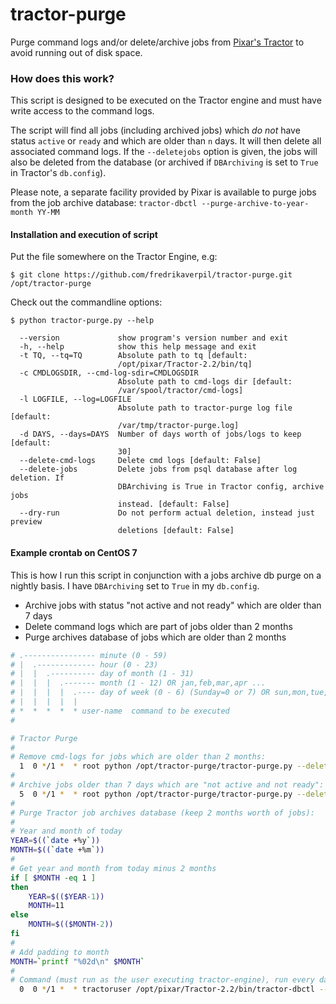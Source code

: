 # tractor-purge

Purge command logs and/or delete/archive jobs from [Pixar's Tractor](https://renderman.pixar.com/view/pixars-tractor) to avoid running out of disk space.

### How does this work?

This script is designed to be executed on the Tractor engine and must have write access to the command logs.

The script will find all jobs (including archived jobs) which *do not* have status `active` or `ready` and which are older than `n` days. It will then delete all associated command logs. If the `--deletejobs` option is given, the jobs will also be deleted from the database (or archived if `DBArchiving` is set to `True` in Tractor's `db.config`).

Please note, a separate facility provided by Pixar is available to purge jobs from the job archive database: `tractor-dbctl --purge-archive-to-year-month YY-MM`


#### Installation and execution of script

Put the file somewhere on the Tractor Engine, e.g:

    $ git clone https://github.com/fredrikaverpil/tractor-purge.git /opt/tractor-purge

Check out the commandline options:

```
$ python tractor-purge.py --help

  --version             show program's version number and exit
  -h, --help            show this help message and exit
  -t TQ, --tq=TQ        Absolute path to tq [default:
                        /opt/pixar/Tractor-2.2/bin/tq]
  -c CMDLOGSDIR, --cmd-log-sdir=CMDLOGSDIR
                        Absolute path to cmd-logs dir [default:
                        /var/spool/tractor/cmd-logs]
  -l LOGFILE, --log=LOGFILE
                        Absolute path to tractor-purge log file [default:
                        /var/tmp/tractor-purge.log]
  -d DAYS, --days=DAYS  Number of days worth of jobs/logs to keep [default:
                        30]
  --delete-cmd-logs     Delete cmd logs [default: False]
  --delete-jobs         Delete jobs from psql database after log deletion. If
                        DBArchiving is True in Tractor config, archive jobs
                        instead. [default: False]
  --dry-run             Do not perform actual deletion, instead just preview
                        deletions [default: False]
```

#### Example crontab on CentOS 7

This is how I run this script in conjunction with a jobs archive db purge on a nightly basis. I have `DBArchiving` set to `True` in my `db.config`.

* Archive jobs with status "not active and not ready" which are older than 7 days
* Delete command logs which are part of jobs older than 2 months
* Purge archives database of jobs which are older than 2 months

```bash
# .---------------- minute (0 - 59)
# |  .------------- hour (0 - 23)
# |  |  .---------- day of month (1 - 31)
# |  |  |  .------- month (1 - 12) OR jan,feb,mar,apr ...
# |  |  |  |  .---- day of week (0 - 6) (Sunday=0 or 7) OR sun,mon,tue,wed,thu,fri,sat
# |  |  |  |  |
# *  *  *  *  * user-name  command to be executed
#

# Tractor Purge
#
# Remove cmd-logs for jobs which are older than 2 months:
  1  0 */1 *  * root python /opt/tractor-purge/tractor-purge.py --delete-cmd-logs --days=60
#
# Archive jobs older than 7 days which are "not active and not ready":
  5  0 */1 *  * root python /opt/tractor-purge/tractor-purge.py --delete-jobs --days=7
#
# Purge Tractor job archives database (keep 2 months worth of jobs):
#
# Year and month of today
YEAR=$((`date +%y`))
MONTH=$((`date +%m`))
#
# Get year and month from today minus 2 months
if [ $MONTH -eq 1 ]
then
    YEAR=$(($YEAR-1))
    MONTH=11
else
    MONTH=$(($MONTH-2))
fi
#
# Add padding to month
MONTH=`printf "%02d\n" $MONTH`
#
# Command (must run as the user executing tractor-engine), run every day
  0  0 */1 *  * tractoruser /opt/pixar/Tractor-2.2/bin/tractor-dbctl --purge-archive-to-year-month $YEAR-$MONTH --config-dir=/opt/pixar/config
```
